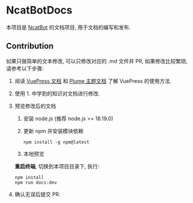 # NcatBotDocs

本项目是 [NcatBot](https://github.com/liyihao1110/ncatbot) 的文档项目, 用于文档的编写和发布.

## Contribution

如果只做简单的文本修改, 可以只修改对应的 .md 文件并 PR, 如果修改比较繁琐, 请参考以下步骤:

1. 阅读 [VuePress 文档](https://v2.vuepress.vuejs.org/zh/) 和 [Plume 主题文档](https://theme-plume.vuejs.press/) 了解 VuePress 的使用方法.

2. 使用 1. 中学到的知识对文档进行修改.

3. 预览修改后的文档

    1. 安装 node.js (推荐 node.js >= 18.19.0)

    2. 更新 npm 并安装模块依赖

        ```shell
        npm install -g npm@latest
        ```

    3. 本地预览

    **重启终端**, 切换到本项目目录下, 执行:

    ```shell
    npm install
    npm run docs:dev
    ```

4. 确认无误后提交 PR.
